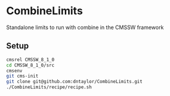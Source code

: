 # CombineLimits
Standalone limits to run with combine in the CMSSW framework

## Setup

```bash
cmsrel CMSSW_8_1_0
cd CMSSW_8_1_0/src
cmsenv
git cms-init
git clone git@github.com:dntaylor/CombineLimits.git
./CombineLimits/recipe/recipe.sh
```
